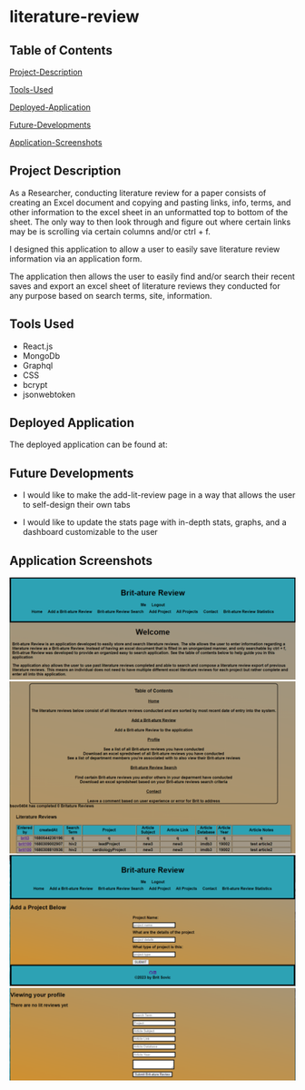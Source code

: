 # literature-review

## Table of Contents

[Project-Description](#project-description)

[Tools-Used](#tools-used)

[Deployed-Application](#deployed-application)

[Future-Developments](#future-developments)

[Application-Screenshots](#application-screenshots)

## Project Description

As a Researcher, conducting literature review for a paper consists of creating an Excel document and copying and pasting links, info, 
terms, and other information to the excel sheet in an unformatted top to bottom of the sheet. The only way to then look through and 
figure out where certain links may be is scrolling via certain columns and/or ctrl + f.

I designed this application to allow a user to easily save literature review information via an application form.

The application then allows the user to easily find and/or search their recent saves and export an excel sheet of literature reviews they conducted for any purpose based on search terms, site, information.

## Tools Used

* React.js
* MongoDb
* Graphql
* CSS
* bcrypt
* jsonwebtoken

## Deployed Application

The deployed application can be found at:

## Future Developments

* I would like to make the add-lit-review page in a way that allows the user to self-design their own tabs

* I would like to update the stats page with in-depth stats, graphs, and a dashboard customizable to the user

## Application Screenshots

![](client/public/images/Home.PNG)
![](client/public/images/TableOfContents.PNG)
![](client/public/images/AddProject.PNG)
![](client/public/images/AddLitReview.PNG)